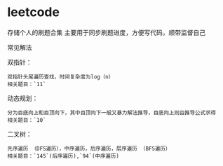 # leetcode
存储个人的刷题合集
主要用于同步刷题进度，方便写代码，顺带监督自己


常见解法

双指针：

    双指针头尾遍历查找，时间复杂度为log（n） 
    相关题目：`11`

动态规划：

    分为自底向上和自顶向下，其中自顶向下一般又暴力解法推导，自底向上则由推导公式求得
    相关题目：`10`

二叉树：

    先序遍历 （DFS遍历），中序遍历，后序遍历，层序遍历 （BFS遍历）
    相关题目：`145`(后序遍历),`94`(中序遍历)

